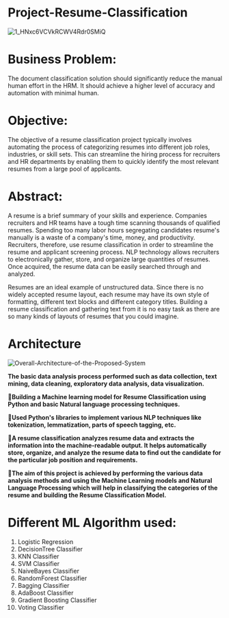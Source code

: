 # Project-Resume-Classification

![1_HNxc6VCVkRCWV4Rdr0SMiQ](https://github.com/abinashsahoo007/Project-Resume-Classification/assets/174187930/63ead643-6570-4e34-9b7c-6ac7a94328ad)

# Business Problem:
The document classification solution should significantly reduce the manual human effort in the HRM. It should achieve a higher level of accuracy and automation with minimal human.

# Objective:
The objective of a resume classification project typically involves automating the process of categorizing resumes into different job roles, industries, or skill sets. This can streamline the hiring process for recruiters and HR departments by enabling them to quickly identify the most relevant resumes from a large pool of applicants.

# Abstract:
A resume is a brief summary of your skills and experience. Companies recruiters and HR teams have a tough time scanning thousands of qualified resumes. Spending too many labor hours segregating candidates resume's manually is a waste of a company's time, money, and productivity. Recruiters, therefore, use resume classification in order to streamline the resume and applicant screening process. NLP technology allows recruiters to electronically gather, store, and organize large quantities of resumes. Once acquired, the resume data can be easily searched through and analyzed.

Resumes are an ideal example of unstructured data. Since there is no widely accepted resume layout, each resume may have its own style of formatting, different text blocks and different category titles. Building a resume classification and gathering text from it is no easy task as there are so many kinds of layouts of resumes that you could imagine.

# Architecture
![Overall-Architecture-of-the-Proposed-System](https://github.com/abinashsahoo007/Project-Resume-Classification/assets/174187930/59208bed-273e-47d8-9383-9fe97514d1fb)
>
**The basic data analysis process performed such as data collection, text mining, data cleaning, exploratory data analysis, data visualization.**
>
**🔹Building a Machine learning model for Resume Classification using Python and basic Natural language processing techniques.**
>
**🔹Used Python's libraries to implement various NLP techniques like tokenization, lemmatization, parts of speech tagging, etc.**
>
**🔹A resume classification analyzes resume data and extracts the information into the machine-readable output. It helps automatically store, organize, and analyze the resume data to find out the candidate for the particular job position and requirements.**
>
**🔹The aim of this project is achieved by performing the various data analysis methods and using the Machine Learning models and Natural Language Processing which will help in classifying the categories of the resume and building the Resume Classification Model.**

# Different ML Algorithm used:
1. Logistic Regression
2. DecisionTree Classifier
3. KNN Classifier
4. SVM Classifier
5. NaiveBayes Classifier
6. RandomForest Classifier
7. Bagging Classifier
8. AdaBoost Classifier
9. Gradient Boosting Classifier
10. Voting Classifier
